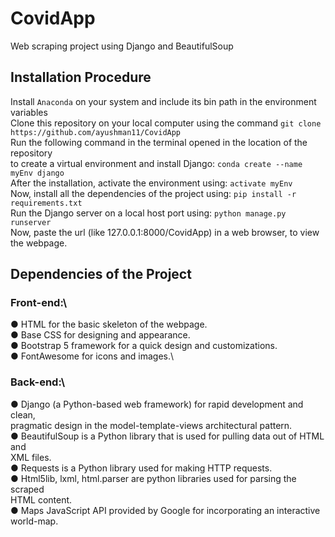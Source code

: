 # CovidApp
Web scraping project using Django and BeautifulSoup

## Installation Procedure

Install `Anaconda` on your system and include its bin path in the environment variables\
Clone this repository on your local computer using the command
`git clone https://github.com/ayushman11/CovidApp`\
Run the following command in the terminal opened in the location of the repository\
to create a virtual environment and install Django:
`conda create --name myEnv django`\
After the installation, activate the environment using: `activate myEnv`\
Now, install all the dependencies of the project using: `pip install -r requirements.txt`\
Run the Django server on a local host port using: `python manage.py runserver`\
Now, paste the url (like 127.0.0.1:8000/CovidApp) in a web browser, to view the webpage.

## Dependencies of the Project

  ### Front-end:\
  ● HTML for the basic skeleton of the webpage.\
  ● Base CSS for designing and appearance.\
  ● Bootstrap 5 framework for a quick design and customizations.\
  ● FontAwesome for icons and images.\
  ### Back-end:\
  ● Django (a Python-based web framework) for rapid development and clean,\
  pragmatic design in the model-template-views architectural pattern.\
  ● BeautifulSoup is a Python library that is used for pulling data out of HTML and\
  XML files.\
  ● Requests is a Python library used for making HTTP requests.\
  ● Html5lib, lxml, html.parser are python libraries used for parsing the scraped\
  HTML content.\
  ● Maps JavaScript API provided by Google for incorporating an interactive\
  world-map.
